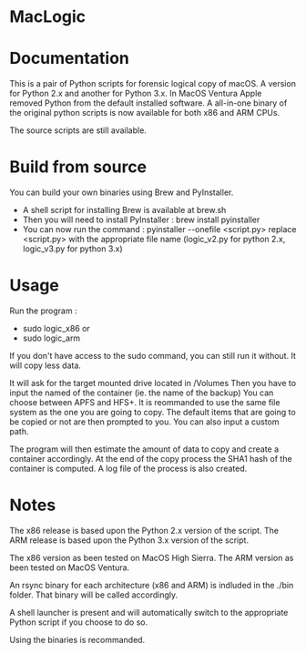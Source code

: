 # MacLogic

# Documentation
This is a pair of Python scripts for forensic logical copy of macOS.
A version for Python 2.x and another for Python 3.x.
In MacOS Ventura Apple removed Python from the default installed software.
A all-in-one binary of the original python scripts is now available for both x86 and ARM CPUs.

The source scripts are still available.

# Build from source
You can build your own binaries using Brew and PyInstaller.
* A shell script for installing Brew is available at brew.sh
* Then you will need to install PyInstaller : brew install pyinstaller
* You can now run the command : pyinstaller --onefile <script.py>
replace <script.py> with the appropriate file name (logic_v2.py for python 2.x, logic_v3.py for python 3.x)

# Usage
Run the program : 
* sudo logic_x86
or 
* sudo logic_arm

If you don't have access to the sudo command, you can still run it without. It will copy less data.

It will ask for the target mounted drive located in /Volumes
Then you have to input the named of the container (ie. the name of the backup)
You can choose between APFS and HFS+. It is reommanded to use the same file system as the one you are going to copy.
The default items that are going to be copied or not are then prompted to you.
You can also input a custom path.

The program will then estimate the amount of data to copy and create a container accordingly.
At the end of the copy process the SHA1 hash of the container is computed.
A log file of the process is also created.

# Notes
The x86 release is based upon the Python 2.x version of the script.
The ARM release is based upon the Python 3.x version of the script.

The x86 version as been tested on MacOS High Sierra.
The ARM version as been tested on MacOS Ventura.

An rsync binary for each architecture (x86 and ARM) is indluded in the ./bin folder.
That binary will be called accordingly.

A shell launcher is present and will automatically switch to the appropriate Python script if you choose to do so.

Using the binaries is recommanded.